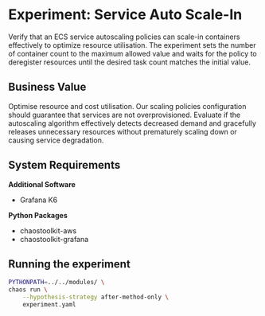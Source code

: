 # Experiment: Service Auto Scale-In

Verify that an ECS service autoscaling policies can scale-in containers effectively to optimize resource
utilisation.
The experiment sets the number of container count to the maximum allowed value and waits for the policy to
deregister resources until the desired task count matches the initial value.

## Business Value

Optimise resource and cost utilisation. Our scaling policies configuration should guarantee that services are not overprovisioned.
Evaluate if the autoscaling algorithm effectively detects decreased demand and gracefully releases unnecessary resources without prematurely scaling down or causing service degradation.

## System Requirements

**Additional Software**

* Grafana K6

**Python Packages**

* chaostoolkit-aws
* chaostoolkit-grafana

## Running the experiment

```bash
PYTHONPATH=../../modules/ \
chaos run \
    --hypothesis-strategy after-method-only \
    experiment.yaml
```

